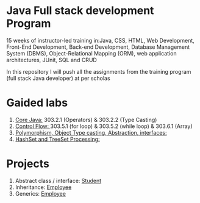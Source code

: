# Java Full stack development Program
15 weeks of instructor-led training in:Java, CSS, HTML, Web Development, Front-End Development, Back-end Development, Database Management System (DBMS), Object-Relational Mapping (ORM), web application architectures, JUnit, SQL and CRUD 

In this repository I will push all the assignments from the training program (full stack Java developer) at per scholas

# Gaided labs
1. [Core Java:](https://github.com/noor188/303.2-GLAB) 303.2.1 (Operators) & 303.2.2 (Type Casting)
2. [Control Flow: ](https://github.com/noor188/GLAB-303.5) 303.5.1 (for loop) & 303.5.2 (while loop) & 303.6.1 (Array)
3. [Polymorphism, Object Type casting, Abstraction, interfaces: ](https://github.com/noor188/GLAB-303.10)
4. [HashSet and TreeSet Processing: ](https://github.com/noor188/GLAB-303.10)


# Projects 
1. Abstract class / interface: [Student](https://github.com/noor188/Student)
2. Inheritance: [Employee](https://github.com/noor188/Employee-Managment)
3. Generics: [Employee](https://github.com/noor188/Generics-303.11) 
